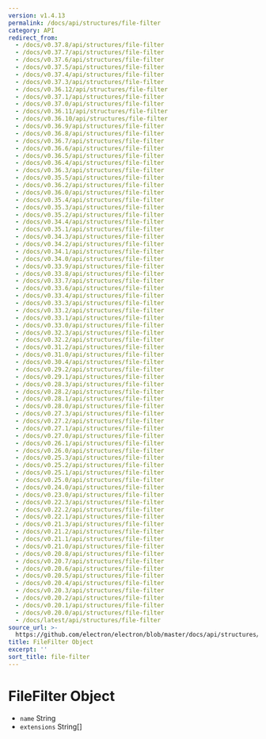 ```yaml
---
version: v1.4.13
permalink: /docs/api/structures/file-filter
category: API
redirect_from:
  - /docs/v0.37.8/api/structures/file-filter
  - /docs/v0.37.7/api/structures/file-filter
  - /docs/v0.37.6/api/structures/file-filter
  - /docs/v0.37.5/api/structures/file-filter
  - /docs/v0.37.4/api/structures/file-filter
  - /docs/v0.37.3/api/structures/file-filter
  - /docs/v0.36.12/api/structures/file-filter
  - /docs/v0.37.1/api/structures/file-filter
  - /docs/v0.37.0/api/structures/file-filter
  - /docs/v0.36.11/api/structures/file-filter
  - /docs/v0.36.10/api/structures/file-filter
  - /docs/v0.36.9/api/structures/file-filter
  - /docs/v0.36.8/api/structures/file-filter
  - /docs/v0.36.7/api/structures/file-filter
  - /docs/v0.36.6/api/structures/file-filter
  - /docs/v0.36.5/api/structures/file-filter
  - /docs/v0.36.4/api/structures/file-filter
  - /docs/v0.36.3/api/structures/file-filter
  - /docs/v0.35.5/api/structures/file-filter
  - /docs/v0.36.2/api/structures/file-filter
  - /docs/v0.36.0/api/structures/file-filter
  - /docs/v0.35.4/api/structures/file-filter
  - /docs/v0.35.3/api/structures/file-filter
  - /docs/v0.35.2/api/structures/file-filter
  - /docs/v0.34.4/api/structures/file-filter
  - /docs/v0.35.1/api/structures/file-filter
  - /docs/v0.34.3/api/structures/file-filter
  - /docs/v0.34.2/api/structures/file-filter
  - /docs/v0.34.1/api/structures/file-filter
  - /docs/v0.34.0/api/structures/file-filter
  - /docs/v0.33.9/api/structures/file-filter
  - /docs/v0.33.8/api/structures/file-filter
  - /docs/v0.33.7/api/structures/file-filter
  - /docs/v0.33.6/api/structures/file-filter
  - /docs/v0.33.4/api/structures/file-filter
  - /docs/v0.33.3/api/structures/file-filter
  - /docs/v0.33.2/api/structures/file-filter
  - /docs/v0.33.1/api/structures/file-filter
  - /docs/v0.33.0/api/structures/file-filter
  - /docs/v0.32.3/api/structures/file-filter
  - /docs/v0.32.2/api/structures/file-filter
  - /docs/v0.31.2/api/structures/file-filter
  - /docs/v0.31.0/api/structures/file-filter
  - /docs/v0.30.4/api/structures/file-filter
  - /docs/v0.29.2/api/structures/file-filter
  - /docs/v0.29.1/api/structures/file-filter
  - /docs/v0.28.3/api/structures/file-filter
  - /docs/v0.28.2/api/structures/file-filter
  - /docs/v0.28.1/api/structures/file-filter
  - /docs/v0.28.0/api/structures/file-filter
  - /docs/v0.27.3/api/structures/file-filter
  - /docs/v0.27.2/api/structures/file-filter
  - /docs/v0.27.1/api/structures/file-filter
  - /docs/v0.27.0/api/structures/file-filter
  - /docs/v0.26.1/api/structures/file-filter
  - /docs/v0.26.0/api/structures/file-filter
  - /docs/v0.25.3/api/structures/file-filter
  - /docs/v0.25.2/api/structures/file-filter
  - /docs/v0.25.1/api/structures/file-filter
  - /docs/v0.25.0/api/structures/file-filter
  - /docs/v0.24.0/api/structures/file-filter
  - /docs/v0.23.0/api/structures/file-filter
  - /docs/v0.22.3/api/structures/file-filter
  - /docs/v0.22.2/api/structures/file-filter
  - /docs/v0.22.1/api/structures/file-filter
  - /docs/v0.21.3/api/structures/file-filter
  - /docs/v0.21.2/api/structures/file-filter
  - /docs/v0.21.1/api/structures/file-filter
  - /docs/v0.21.0/api/structures/file-filter
  - /docs/v0.20.8/api/structures/file-filter
  - /docs/v0.20.7/api/structures/file-filter
  - /docs/v0.20.6/api/structures/file-filter
  - /docs/v0.20.5/api/structures/file-filter
  - /docs/v0.20.4/api/structures/file-filter
  - /docs/v0.20.3/api/structures/file-filter
  - /docs/v0.20.2/api/structures/file-filter
  - /docs/v0.20.1/api/structures/file-filter
  - /docs/v0.20.0/api/structures/file-filter
  - /docs/latest/api/structures/file-filter
source_url: >-
  https://github.com/electron/electron/blob/master/docs/api/structures/file-filter.md
title: FileFilter Object
excerpt: ''
sort_title: file-filter
---
```

# FileFilter Object

*   `name` String
*   `extensions` String[]
